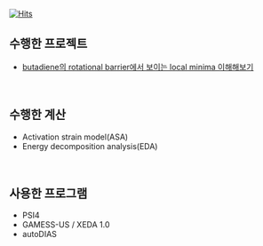 [![Hits](https://hits.seeyoufarm.com/api/count/incr/badge.svg?url=https%3A%2F%2Fgithub.com%2Fkangmg%2Fcompchem_archive&count_bg=%2379C83D&title_bg=%23555555&icon=&icon_color=%23E7E7E7&title=hits&edge_flat=false)](https://hits.seeyoufarm.com)

## 수행한 프로젝트 
* <a href='https://github.com/kangmg/compchem_archive/tree/main/butadiene%20rotational%20barrier'>butadiene의 rotational barrier에서 보이는 local minima 이해해보기 <a/>

<br/>

## 수행한 계산
* Activation strain model(ASA)
* Energy decomposition analysis(EDA)

<br/>

## 사용한 프로그램
* PSI4
* GAMESS-US / XEDA 1.0
* autoDIAS
